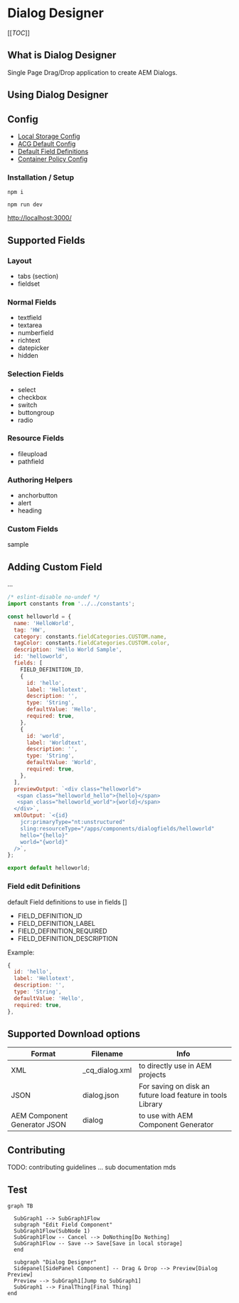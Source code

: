# Dialog Designer

[[_TOC_]]


## What is Dialog Designer

Single Page Drag/Drop application to create AEM Dialogs.

## Using Dialog Designer

## Config

- [Local Storage Config](./scripts/storageConfig.js)
- [ACG Default Config](./scripts/acgDefaultConfig.js)
- [Default Field Definitions](./scripts/fieldDefinitions.js)
- [Container Policy Config](./scripts/containerPolicyConfig.js)

### Installation / Setup

```
npm i
```

```
npm run dev
```

[http://localhost:3000/](http://localhost:3000/)

## Supported Fields

### Layout

- tabs (section)
- fieldset

### Normal Fields

- textfield
- textarea
- numberfield
- richtext
- datepicker
- hidden

### Selection Fields

- select
- checkbox
- switch
- buttongroup
- radio

### Resource Fields

- fileupload
- pathfield

### Authoring Helpers

- anchorbutton
- alert
- heading

### Custom Fields

sample


## Adding Custom Field

...

```javascript
/* eslint-disable no-undef */
import constants from '../../constants';

const helloworld = {
  name: 'HelloWorld',
  tag: 'HW',
  category: constants.fieldCategories.CUSTOM.name,
  tagColor: constants.fieldCategories.CUSTOM.color,
  description: 'Hello World Sample',
  id: 'helloworld',
  fields: [
    FIELD_DEFINITION_ID,
    {
      id: 'hello',
      label: 'Hellotext',
      description: '',
      type: 'String',
      defaultValue: 'Hello',
      required: true,
    },
    {
      id: 'world',
      label: 'Worldtext',
      description: '',
      type: 'String',
      defaultValue: 'World',
      required: true,
    },
  ],
  previewOutput: `<div class="helloworld">
   <span class="helloworld_hello">{hello}</span>
   <span class="helloworld_world">{world}</span>
  </div>`,
  xmlOutput: `<{id}
    jcr:primaryType="nt:unstructured"
    sling:resourceType="/apps/components/dialogfields/helloworld"
    hello="{hello}"
    world="{world}"
  />`,
};

export default helloworld;
```

### Field edit Definitions

default Field definitions to use in fields []

- FIELD_DEFINITION_ID
- FIELD_DEFINITION_LABEL
- FIELD_DEFINITION_REQUIRED
- FIELD_DEFINITION_DESCRIPTION

Example:
```javascript
{
  id: 'hello',
  label: 'Hellotext',
  description: '',
  type: 'String',
  defaultValue: 'Hello',
  required: true,
},
```

## Supported Download options

| Format| Filename | Info |
| --- | --- | --- |
| XML | _cq_dialog.xml | to directly use in AEM projects |
| JSON | dialog.json | For saving on disk an future load feature in tools Library  |
| AEM Component Generator JSON | dialog | to use with AEM Component Generator |

## Contributing

TODO: contributing guidelines ... sub documentation mds

## Test

```mermaid
graph TB

  SubGraph1 --> SubGraph1Flow
  subgraph "Edit Field Component"
  SubGraph1Flow(SubNode 1)
  SubGraph1Flow -- Cancel --> DoNothing[Do Nothing]
  SubGraph1Flow -- Save --> Save[Save in local storage]
  end

  subgraph "Dialog Designer"
  Sidepanel[SidePanel Component] -- Drag & Drop --> Preview[Dialog Preview]
  Preview --> SubGraph1[Jump to SubGraph1]
  SubGraph1 --> FinalThing[Final Thing]
end
```
